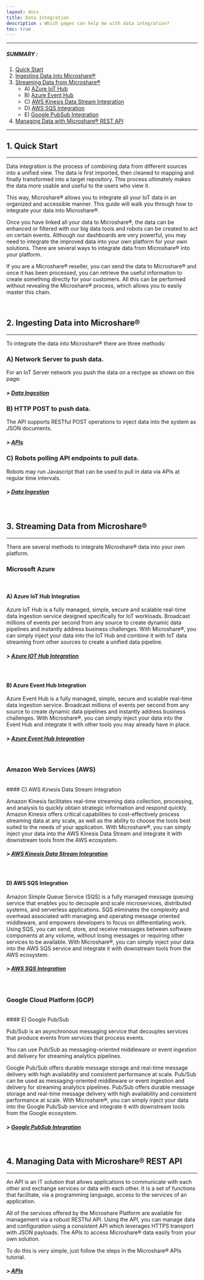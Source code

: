 ```yaml
---
layout: docs
title: Data Integration
description : Which pages can help me with data integration?
toc: true
---
```


---------------------------------------

##### SUMMARY : 

1. [Quick Start](./#1-quick-start)
2. [Ingesting Data into Microshare®](./#2-ingesting-data-into-microshare)
3. [Streaming Data from Microshare®](./#3-stream-data-from-microshare)
    - A) [AZure IoT Hub](./#a--azure-iot-hub-integration)
    - B) [Azure Event Hub](./#b-azure-event-hub-integration)
    - C) [AWS Kinesis Data Stream Integration](./#c-aws-kinesis-data-stream-integration)
    - D) [AWS SQS Integration](./#d-aws-sqs-integration)
    - E) [Google PubSub Integration](./#e-google-pub-sub-integration)    
4. [Managing Data with Microshare® REST API](./#4-managing-data-with-microshare)


---------------------------------------

## 1. Quick Start
---------------------------------------

Data integration is the process of combining data from different sources into a unified view. The data is first imported, then cleaned to mapping and finally transformed into a target repository. This process ultimately makes the data more usable and useful to the users who view it.

This way, Microshare® allows you to integrate all your IoT data in an organized and accessible manner. This guide will walk you through how to integrate your data into Microshare®.

Once you have linked all your data to Microshare®, the data can be enhanced or filtered with our big data tools and robots can be created to act on certain events.
Although our dashboards are very powerful, you may need to integrate the improved data into your own platform for your own solutions. There are several ways to integrate data from Microshare® into your platform.

If you are a Microshare® reseller, you can send the data to Microshare® and once it has been processed, you can retrieve the useful information to create something directly for your customers. All this can be performed without revealing the Microshare® process, which allows you to easily master this chain.

<br>

## 2. Ingesting Data into Microshare®
---------------------------------------

To integrate the data into Microshare® there are three methods: 

### A) Network Server to push data.
For an IoT Server network you push the data on a rectype as shown on this page: 
##### > [Data Ingestion](/docs/2/technical/microshare-platform-advanced/data-ingestion/)

### B) HTTP POST to push data.
The API supports RESTful POST operations to inject data into the system as JSON documents. 
##### > [APIs](/docs/2/technical/api/quick-start/)

### C) Robots polling API endpoints to pull data.
Robots may run Javascript that can be used to pull in data via APIs at regular time intervals.
##### > [Data Ingestion](/docs/2/technical/microshare-platform-advanced/data-ingestion/)

<br>

## 3. Streaming Data from Microshare®
---------------------------------------

There are several methods to integrate Microshare® data into your own platform.
<br>
### Microsoft Azure
<br>

#### A) Azure IoT Hub Integration

Azure IoT Hub is a fully managed, simple, secure and scalable real-time data ingestion service designed specifically for IoT workloads. Broadcast millions of events per second from any source to create dynamic data pipelines and instantly address business challenges.
With Microshare®, you can simply inject your data into the IoT Hub and combine it with IoT data streaming from other sources to create a unified data pipeline. 
##### > [Azure IOT Hub Integration](/docs/2/technical/streaming-integration/azure-iot-hub-integration/)

<br>

#### B) Azure Event Hub Integration

Azure Event Hub is a fully managed, simple, secure and scalable real-time data ingestion service. Broadcast millions of events per second from any source to create dynamic data pipelines and instantly address business challenges.
With Microshare®, you can simply inject your data into the Event Hub and integrate it with other tools you may already have in place.
##### > [Azure Event Hub Integration](/docs/2/technical/streaming-integration/azure-event-hub-integration/)

<br>

### Amazon Web Services (AWS)

<br>
#### C) AWS Kinesis Data Stream Integration

Amazon Kinesis facilitates real-time streaming data collection, processing, and analysis to quickly obtain strategic information and respond quickly. Amazon Kinesis offers critical capabilities to cost-effectively process streaming data at any scale, as well as the ability to choose the tools best suited to the needs of your application.
With Microshare®, you can simply inject your data into the AWS Kinesis Data Stream and integrate it with downstream tools from the AWS ecosystem.
##### > [AWS Kinesis Data Stream Integration](/docs/2/technical/streaming-integration/aws-kinesis-data-stream-integration/)

<br>

#### D) AWS SQS Integration

Amazon Simple Queue Service (SQS) is a fully managed message queuing service that enables you to decouple and scale microservices, distributed systems, and serverless applications. SQS eliminates the complexity and overhead associated with managing and operating message oriented middleware, and empowers developers to focus on differentiating work. Using SQS, you can send, store, and receive messages between software components at any volume, without losing messages or requiring other services to be available.
With Microshare®, you can simply inject your data into the AWS SQS service and integrate it with downstream tools from the AWS ecosystem.
##### > [AWS SQS Integration](/docs/2/technical/streaming-integration/aws-sqs-integration/)

<br>

### Google Cloud Platform (GCP)

<br>
#### E) Google Pub/Sub

 Pub/Sub is an asynchronous messaging service that decouples services that produce events from services that process events.

You can use Pub/Sub as messaging-oriented middleware or event ingestion and delivery for streaming analytics pipelines.

Google Pub/Sub offers durable message storage and real-time message delivery with high availability and consistent performance at scale. Pub/Sub can be used as messaging-oriented middleware or event ingestion and delivery for streaming analytics pipelines. Pub/Sub offers durable message storage and real-time message delivery with high availability and consistent performance at scale.
With Microshare®, you can simply inject your data into the Google Pub/Sub service and integrate it with downstream tools from the Google ecosystem.
##### > [Google PubSub Integration](/docs/2/technical/streaming-integration/google-pub-sub-integration/)

<br>

## 4. Managing Data with Microshare® REST API
---------------------------------------

An API is an IT solution that allows applications to communicate with each other and exchange services or data with each other. It is a set of functions that facilitate, via a programming language, access to the services of an application.

All of the services offered by the Microshare Platform are available for management via a robust RESTful API. Using the API, you can manage data and configuration using a consistent API which leverages HTTPS transport with JSON payloads.
The APIs to access Microshare® data easily from your own solution. 

To do this is very simple, just follow the steps in the Microshare® APIs tutorial.
##### > [APIs](/docs/2/technical/api/quick-start/)

<br>